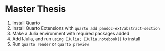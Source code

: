 # Master Thesis

1. Install Quarto
2. Install Quarto Extensions with `quarto add pandoc-ext/abstract-section`
3. Make a Julia environment with required packages added
4. Add IJulia, and run `using IJulia; IJulia.notebook()` to install
5. Run `quarto render` or `quarto preview`